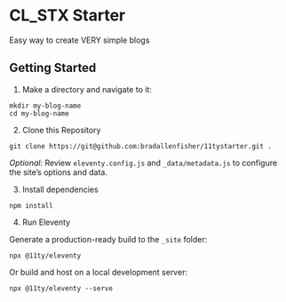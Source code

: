 # CL_STX Starter
Easy way to create VERY simple blogs

## Getting Started

1. Make a directory and navigate to it:

```
mkdir my-blog-name
cd my-blog-name
```

2. Clone this Repository

```
git clone https://git@github.com:bradallenfisher/11tystarter.git .
```

_Optional:_ Review `eleventy.config.js` and `_data/metadata.js` to configure the site’s options and data.

3. Install dependencies

```
npm install
```

4. Run Eleventy

Generate a production-ready build to the `_site` folder:

```
npx @11ty/eleventy
```

Or build and host on a local development server:

```
npx @11ty/eleventy --serve
```

